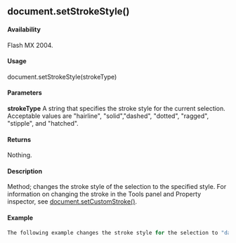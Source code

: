 ## document.setStrokeStyle()

#### Availability

Flash MX 2004.

#### Usage

document.setStrokeStyle(strokeType)

#### Parameters

**strokeType** A string that specifies the stroke style for the current selection. Acceptable values are "hairline", "solid","dashed", "dotted", "ragged", "stipple", and "hatched".

#### Returns

Nothing.

#### Description

Method; changes the stroke style of the selection to the specified style. For information on changing the stroke in the Tools panel and Property inspector, see [document.setCustomStroke()](#_bookmark281).

#### Example

```javascript
The following example changes the stroke style for the selection to "dashed": fl.getDocumentDOM().setStrokeStyle("dashed");

```